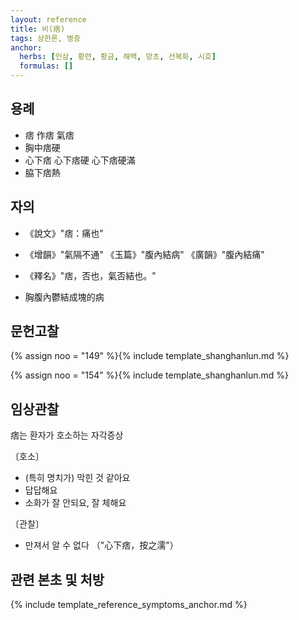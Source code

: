 ```yaml
---
layout: reference
title: 비(痞)
tags: 상한론, 병증
anchor:
  herbs: [인삼, 황련, 황금, 해백, 망초, 선복화, 시호]
  formulas: []
---
```



## 용례

* 痞 作痞 氣痞
* 胸中痞硬
* 心下痞 心下痞硬 心下痞硬滿
* 脇下痞熱

## 자의

* 《說文》"痞：痛也"
* 《增韻》"氣隔不通" 《玉篇》"腹內結病" 《廣韻》"腹內結痛"
* 《釋名》"痞，否也，氣否結也。"

* 胸腹內鬱結成塊的病


## 문헌고찰

{% assign noo = "149" %}{% include template_shanghanlun.md %}

{% assign noo = "154" %}{% include template_shanghanlun.md %}

## 임상관찰

痞는 환자가 호소하는 자각증상

〔호소〕

* (특히 명치가) 막힌 것 같아요
* 답답해요
* 소화가 잘 안되요, 잘 체해요

〔관찰〕

* 만져서 알 수 없다 （"心下痞，按之濡"）


## 관련 본초 및 처방


{% include template_reference_symptoms_anchor.md %}

